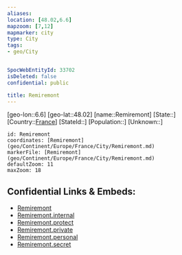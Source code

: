 ```yaml
---
aliases: 
location: [48.02,6.6]
mapzoom: [7,12] 
mapmarker: city 
type: City
tags:
- geo/City


SpocWebEntityId: 33702
isDeleted: false
confidential: public

title: Remiremont
---
```

[geo-lon::6.6]
[geo-lat::48.02]
[name::Remiremont]
[State::]
[Country::[France](geo/Continent/Europe/France.md)]
[StateId::]
[Population::]
[Unknown::]


```leaflet
id: Remiremont
coordinates: [Remiremont](geo/Continent/Europe/France/City/Remiremont.md)
markerFile: [Remiremont](geo/Continent/Europe/France/City/Remiremont.md)
defaultZoom: 11 
maxZoom: 18
```


## Confidential Links & Embeds: 
- [Remiremont](../../../../../../_public/geo/Continent/Europe/France/City/Remiremont.md) 
- [Remiremont.internal](../../../../../../_internal/geo/Continent/Europe/France/City/Remiremont.internal.md) 
- [Remiremont.protect](../../../../../../_protect/geo/Continent/Europe/France/City/Remiremont.protect.md) 
- [Remiremont.private](../../../../../../_private/geo/Continent/Europe/France/City/Remiremont.private.md) 
- [Remiremont.personal](../../../../../../_personal/geo/Continent/Europe/France/City/Remiremont.personal.md) 
- [Remiremont.secret](../../../../../../_secret/geo/Continent/Europe/France/City/Remiremont.secret.md) 
